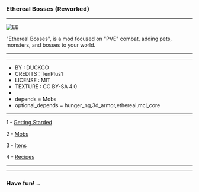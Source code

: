 ### Ethereal Bosses (Reworked)
---

![EB](https://codeberg.org/pixelzone/ethereal_bosses_reworked/raw/branch/main/EtherealBosses.png)

"Ethereal Bosses", is a mod focused on "PVE" combat, adding pets, monsters, and bosses to your world.

---
---
- BY : DUCKGO
- CREDITS : TenPlus1
- LICENSE : MIT
- TEXTURE : CC BY-SA 4.0 
- 
- depends = Mobs
- optional_depends = hunger_ng,3d_armor,ethereal,mcl_core
---

1 - [Getting Starded](https://codeberg.org/pixelzone/ethereal_bosses_reworked/src/branch/main/eb_Wiki/Getting_Starded.md)

2 - [Mobs](https://codeberg.org/pixelzone/ethereal_bosses_reworked/src/branch/main/eb_Wiki/Mobs.md)

3 - [Itens](https://codeberg.org/pixelzone/ethereal_bosses_reworked/src/branch/main/eb_Wiki/Itens.md)

4 - [Recipes](https://codeberg.org/pixelzone/ethereal_bosses_reworked/src/branch/main/eb_Wiki/Recipes.md) 


---
---
### Have fun! ..


